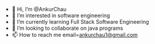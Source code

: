 - 👋 Hi, I’m @AnkurChau
- 👀 I’m interested in software engineering
- 🌱 I’m currently learning Full Stack Software Engineering
- 💞️ I’m looking to collaborate on java programs
- 📫 How to reach me email=ankurchau1@gmail.com

<!---
AnkurChau/AnkurChau is a ✨ special ✨ repository because its `README.md` (this file) appears on your GitHub profile.
You can click the Preview link to take a look at your changes.
--->
